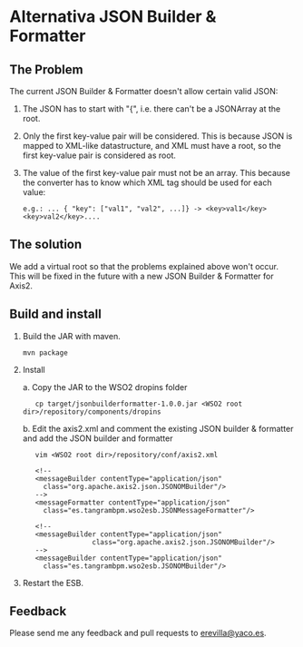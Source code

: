 Alternativa JSON Builder & Formatter
====================================

The Problem
-----------
The current JSON Builder & Formatter doesn't allow certain valid JSON:

 1. The JSON has to start with "{", i.e. there can't be a JSONArray at 
    the root.
 1. Only the first key-value pair will be considered. This is because JSON 
    is mapped to XML-like datastructure, and XML must have a root, so the 
    first key-value pair is considered as root.
 1. The value of the first key-value pair must not be an array. 
    This because the converter has to know which XML tag should be used for 
    each value:

        e.g.: ... { "key": ["val1", "val2", ...]} -> <key>val1</key><key>val2</key>....


The solution
------------
We add a virtual root so that the problems explained above won't occur. 
This will be fixed in the future with a new JSON Builder & Formatter for
Axis2.


Build and install
-----------------
1. Build the JAR with maven.

       mvn package

2. Install

   a. Copy the JAR to the WSO2 dropins folder

          cp target/jsonbuilderformatter-1.0.0.jar <WSO2 root dir>/repository/components/dropins

   b. Edit the axis2.xml and comment the existing JSON builder & formatter and 
      add the JSON builder and formatter

          vim <WSO2 root dir>/repository/conf/axis2.xml

          <!--
          <messageBuilder contentType="application/json"
            class="org.apache.axis2.json.JSONOMBuilder"/>
          -->
          <messageFormatter contentType="application/json"
            class="es.tangrambpm.wso2esb.JSONMessageFormatter"/>

          <!--
          <messageBuilder contentType="application/json"
                        class="org.apache.axis2.json.JSONOMBuilder"/>
          -->
          <messageBuilder contentType="application/json"
            class="es.tangrambpm.wso2esb.JSONOMBuilder"/>
 
3. Restart the ESB.


Feedback
--------

Please send me any feedback and pull requests to erevilla@yaco.es.

